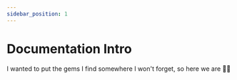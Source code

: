```yaml
---
sidebar_position: 1
---
```


# Documentation Intro

I wanted to put the gems I find somewhere I won't forget, so here we are 🤷‍♂️